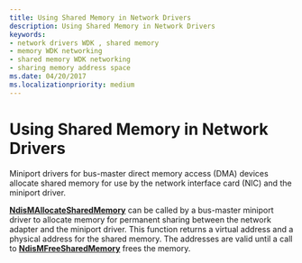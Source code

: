 ```yaml
---
title: Using Shared Memory in Network Drivers
description: Using Shared Memory in Network Drivers
keywords:
- network drivers WDK , shared memory
- memory WDK networking
- shared memory WDK networking
- sharing memory address space
ms.date: 04/20/2017
ms.localizationpriority: medium
---
```


# Using Shared Memory in Network Drivers





Miniport drivers for bus-master direct memory access (DMA) devices allocate shared memory for use by the network interface card (NIC) and the miniport driver.

[**NdisMAllocateSharedMemory**](/windows-hardware/drivers/ddi/ndis/nf-ndis-ndismallocatesharedmemory) can be called by a bus-master miniport driver to allocate memory for permanent sharing between the network adapter and the miniport driver. This function returns a virtual address and a physical address for the shared memory. The addresses are valid until a call to [**NdisMFreeSharedMemory**](/windows-hardware/drivers/ddi/ndis/nf-ndis-ndismfreesharedmemory) frees the memory.

 


